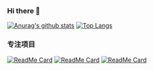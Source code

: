### Hi there 👋

<!--
**keepgoingwm/keepgoingwm** is a ✨ _special_ ✨ repository because its `README.md` (this file) appears on your GitHub profile.

Here are some ideas to get you started:

- 🔭 I’m currently working on ...
- 🌱 I’m currently learning ...
- 👯 I’m looking to collaborate on ...
- 🤔 I’m looking for help with ...
- 💬 Ask me about ...
- 📫 How to reach me: ...
- 😄 Pronouns: ...
- ⚡ Fun fact: ...
-->

[![Anurag's github stats](https://github-readme-stats.vercel.app/api?username=keepgoingwm)](https://github.com/anuraghazra/github-readme-stats)
[![Top Langs](https://github-readme-stats.vercel.app/api/top-langs/?username=keepgoingwm)](https://github.com/anuraghazra/github-readme-stats)

### 专注项目

[![ReadMe Card](https://github-readme-stats.vercel.app/api/pin/?username=keepgoingwm&repo=code-tell-you-javascript)](https://github.com/anuraghazra/github-readme-stats)
[![ReadMe Card](https://github-readme-stats.vercel.app/api/pin/?username=keepgoingwm&repo=30-seconds-of-code-cn)](https://github.com/anuraghazra/github-readme-stats)
[![ReadMe Card](https://github-readme-stats.vercel.app/api/pin/?username=keepgoingwm&repo=koa-route-schema)](https://github.com/anuraghazra/github-readme-stats)
